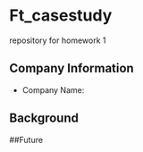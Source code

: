 # Ft_casestudy
repository for homework 1
## Company Information 
* Company Name: 
## Background


##Future 

